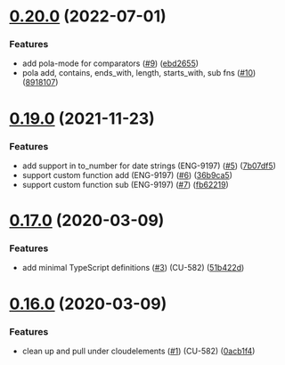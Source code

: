 # [0.20.0](https://github.com/cloud-elements/jmespath.js/compare/v0.19.0...v0.20.0) (2022-07-01)


### Features

* add pola-mode for comparators ([#9](https://github.com/cloud-elements/jmespath.js/issues/9)) ([ebd2655](https://github.com/cloud-elements/jmespath.js/commit/ebd2655650c97b7a11f3caf998ad7e9c050db4e0))
* pola add, contains, ends_with, length, starts_with, sub fns ([#10](https://github.com/cloud-elements/jmespath.js/issues/10)) ([8918107](https://github.com/cloud-elements/jmespath.js/commit/8918107d28a69807d3bc79d186cac6a3f4053fd1))



# [0.19.0](https://github.com/cloud-elements/jmespath.js/compare/v0.18.0...v0.19.0) (2021-11-23)


### Features

* add support in to_number for date strings (ENG-9197) ([#5](https://github.com/cloud-elements/jmespath.js/issues/5)) ([7b07df5](https://github.com/cloud-elements/jmespath.js/commit/7b07df5103e64c4e8d4c1dc62f293dacd8c32c23))
* support custom function add (ENG-9197) ([#6](https://github.com/cloud-elements/jmespath.js/issues/6)) ([36b9ca5](https://github.com/cloud-elements/jmespath.js/commit/36b9ca550510896062ff42d1294c12fbb56c4d83))
* support custom function sub (ENG-9197) ([#7](https://github.com/cloud-elements/jmespath.js/issues/7)) ([fb62219](https://github.com/cloud-elements/jmespath.js/commit/fb62219aaab50f4960797c0fc451bdd6be62d53e))



# [0.17.0](https://github.com/cloud-elements/jmespath.js/compare/v0.16.0...v0.17.0) (2020-03-09)


### Features

* add minimal TypeScript definitions ([#3](https://github.com/cloud-elements/jmespath.js/issues/3)) (CU-582) ([51b422d](https://github.com/cloud-elements/jmespath.js/commit/51b422dffafc16cc98e00e773dc78a4a29811cb9))



# [0.16.0](https://github.com/cloud-elements/jmespath.js/compare/0.15.0...0.16.0) (2020-03-09)

### Features

* clean up and pull under cloudelements ([#1](https://github.com/cloud-elements/jmespath.js/issues/1)) (CU-582) ([0acb1f4](https://github.com/cloud-elements/jmespath.js/commit/0acb1f45f0f27da3051d459cbebb73a9038a56db))
